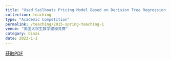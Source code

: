 ```yaml
---
title: "Used Sailboats Pricing Model Based on Decision Tree Regression with AdaBoost"
collection: teaching
type: "Academic Competition"
permalink: /teaching/2015-spring-teaching-1
venue: "美国大学生数学建模竞赛"
category: bisai
date: 2023-1-1
---
```


[获取PDF](http://ShangrunLu.github.io/files/美赛2330197paper.pdf)
